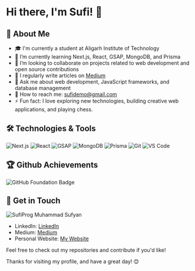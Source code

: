 # Hi there, I'm Sufi! 👋

## 🚀 About Me

- 🎓 I'm currently a student at Aligarh Institute of Technology
- 🌱 I’m currently learning Next.js, React, GSAP, MongoDB, and Prisma
- 💼 I’m looking to collaborate on projects related to web development and open source contributions
- 📝 I regularly write articles on [Medium](https://medium.com/@sufiprogg)
- 💬 Ask me about web development, JavaScript frameworks, and database management
- 📧 How to reach me: [sufidemo@gmail.com](mailto:sufidemo@gmail.com)
- ⚡ Fun fact: I love exploring new technologies, building creative web applications, and playing chess.

## 🛠️ Technologies & Tools

![Next.js](https://img.shields.io/badge/-Next.js-333333?style=flat&logo=next.js)
![React](https://img.shields.io/badge/-React-333333?style=flat&logo=react)
![GSAP](https://img.shields.io/badge/-GSAP-333333?style=flat&logo=greensock)
![MongoDB](https://img.shields.io/badge/-MongoDB-333333?style=flat&logo=mongodb)
![Prisma](https://img.shields.io/badge/-Prisma-333333?style=flat&logo=prisma)
![Git](https://img.shields.io/badge/-Git-333333?style=flat&logo=git)
![VS Code](https://img.shields.io/badge/-VS%20Code-333333?style=flat&logo=visual-studio-code)

## 🏆 Github Achievements

![GitHub Foundation Badge](https://img.shields.io/badge/-GitHub%20Foundation-333333?style=flat&logo=github)

## 📧 Get in Touch

![SufiProg Muhammad Sufyan](../assets/sufi-main-cropped.png)

- LinkedIn: [LinkedIn](https://www.linkedin.com/in/sufiprog)
- Medium: [Medium](https://medium.com/@sufiprogg)
- Personal Website: [My Website](https://sufyancode.me)

Feel free to check out my repositories and contribute if you'd like!

Thanks for visiting my profile, and have a great day! 😊

